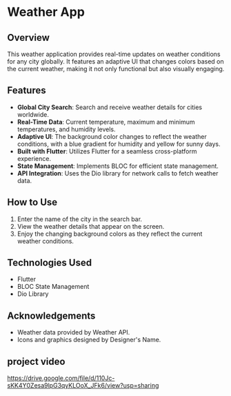 # Weather App

## Overview
This weather application provides real-time updates on weather conditions for any city globally. It features an adaptive UI that changes colors based on the current weather, making it not only functional but also visually engaging.

## Features
- **Global City Search**: Search and receive weather details for cities worldwide.
- **Real-Time Data**: Current temperature, maximum and minimum temperatures, and humidity levels.
- **Adaptive UI**: The background color changes to reflect the weather conditions, with a blue gradient for humidity and yellow for sunny days.
- **Built with Flutter**: Utilizes Flutter for a seamless cross-platform experience.
- **State Management**: Implements BLOC for efficient state management.
- **API Integration**: Uses the Dio library for network calls to fetch weather data.

## How to Use
1. Enter the name of the city in the search bar.
2. View the weather details that appear on the screen.
3. Enjoy the changing background colors as they reflect the current weather conditions.

## Technologies Used
- Flutter
- BLOC State Management
- Dio Library

## Acknowledgements
- Weather data provided by Weather API.
- Icons and graphics designed by Designer's Name.

## project video 
https://drive.google.com/file/d/110Jc-sKK4Y0Zesa9lpG3qyKLOoX_JFk6/view?usp=sharing
